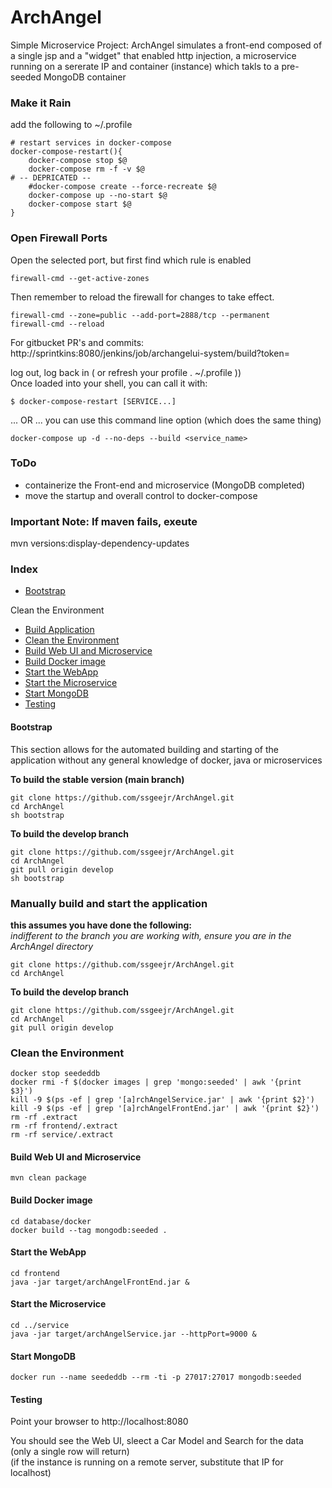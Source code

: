 # ArchAngel
Simple Microservice Project: ArchAngel simulates a front-end composed of a single jsp and a "widget" that enabled http injection, a microservice running on a sererate IP and container (instance) which takls to a pre-seeded MongoDB container

### Make it Rain

add the following to ~/.profile 
```
# restart services in docker-compose
docker-compose-restart(){
	docker-compose stop $@
	docker-compose rm -f -v $@
# -- DEPRICATED --
	#docker-compose create --force-recreate $@
	docker-compose up --no-start $@
	docker-compose start $@
}

```

### Open Firewall Ports
Open the selected port, but first find which rule is enabled
```
firewall-cmd --get-active-zones
```

Then remember to reload the firewall for changes to take effect.
```
firewall-cmd --zone=public --add-port=2888/tcp --permanent
firewall-cmd --reload
```



For gitbucket PR's and commits:
http://sprintkins:8080/jenkins/job/archangelui-system/build?token=<secret token>


log out, log back in ( or refresh your profile . ~/.profile ))  
Once loaded into your shell, you can call it with:  
```
$ docker-compose-restart [SERVICE...]
```

... OR ... you can use this command line option (which does the same thing)  
```
docker-compose up -d --no-deps --build <service_name>
```

### ToDo

* containerize the Front-end and microservice (MongoDB completed)
* move the startup and overall control to docker-compose


### Important Note: If maven fails, exeute  
mvn versions:display-dependency-updates

### Index
* [Bootstrap](#bootstrap)

Clean the Environment
* [Build Application](#manually-build-and-start-the-application)
* [Clean the Environment](#clean-the-environment)
* [Build Web UI and Microservice](#build-web-ui-and-microservice)
* [Build Docker image](#build-docker-image)
* [Start the WebApp](#start-the-webapp)
* [Start the Microservice](#start-the-microservice)
* [Start MongoDB](#start-mongodb)
* [Testing](#testing)

#### Bootstrap
This section allows for the automated building and starting of the application without any general knowledge of docker, java or microservices

**To build the stable version (main branch)**

```
git clone https://github.com/ssgeejr/ArchAngel.git  
cd ArchAngel  
sh bootstrap
```

**To build the develop branch**

```
git clone https://github.com/ssgeejr/ArchAngel.git  
cd ArchAngel  
git pull origin develop  
sh bootstrap
```

### Manually build and start the application

**this assumes you have done the following:**  
*indifferent to the branch you are working with, ensure you are in the ArchAngel directory*

```
git clone https://github.com/ssgeejr/ArchAngel.git  
cd ArchAngel  
```

**To build the develop branch**

```
git clone https://github.com/ssgeejr/ArchAngel.git  
cd ArchAngel  
git pull origin develop  
```


### Clean the Environment

```
docker stop seededdb
docker rmi -f $(docker images | grep 'mongo:seeded' | awk '{print $3}')
kill -9 $(ps -ef | grep '[a]rchAngelService.jar' | awk '{print $2}')
kill -9 $(ps -ef | grep '[a]rchAngelFrontEnd.jar' | awk '{print $2}')
rm -rf .extract
rm -rf frontend/.extract
rm -rf service/.extract
```

#### Build Web UI and Microservice

```
mvn clean package  
```

#### Build Docker image

```
cd database/docker
docker build --tag mongodb:seeded .
```

#### Start the WebApp

```
cd frontend
java -jar target/archAngelFrontEnd.jar &
```

#### Start the Microservice

```
cd ../service
java -jar target/archAngelService.jar --httpPort=9000 & 
```

#### Start MongoDB

```
docker run --name seededdb --rm -ti -p 27017:27017 mongodb:seeded
```

#### Testing
Point your browser to http://localhost:8080  

You should see the Web UI, sleect a Car Model and Search for the data (only a single row will return)  
(if the instance is running on a remote server, substitute that IP for localhost)  

